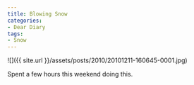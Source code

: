 ```yaml
---
title: Blowing Snow
categories:
- Dear Diary
tags:
- Snow
---
```


![]({{ site.url }}/assets/posts/2010/20101211-160645-0001.jpg)
  



Spent a few hours this weekend doing this.
